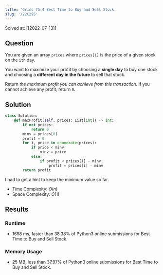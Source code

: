 ```yaml
---
title: 'Grind 75.4 Best Time to Buy and Sell Stock'
slug: '/22C295'
---
```


Solved at: [[2022-07-13]]

## Question

You are given an array `prices` where `prices[i]` is the price of a given stock on the `ith` day.

You want to maximize your profit by choosing a **single day** to buy one stock and choosing a **different day in the future** to sell that stock.

Return *the maximum profit you can achieve from this transaction*. If you cannot achieve any profit, return `0`.

## Solution

```python
class Solution:
    def maxProfit(self, prices: List[int]) -> int:
        if not prices:
            return 0
        minv = prices[0]
        profit = 0
        for i, price in enumerate(prices):
            if price < minv:
                minv = price
            else:
                if profit < prices[i] - minv:
                    profit = prices[i] - minv
        return profit
```

I had to get a hint to keep the minimum value so far.

- Time Complexity: $O(n)$
- Space Complexity: $O(1)$

## Results

### Runtime

- 1698 ms, faster than 38.38% of Python3 online submissions for Best Time to Buy and Sell Stock.

### Memory Usage

- 25 MB, less than 37.97% of Python3 online submissions for Best Time to Buy and Sell Stock.
